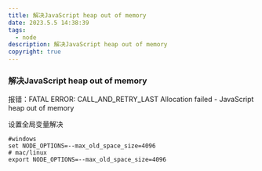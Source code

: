 ```yaml
---
title: 解决JavaScript heap out of memory
date: 2023.5.5 14:38:39
tags:
  - node
description: 解决JavaScript heap out of memory
copyright: true
---
```


### 解决JavaScript heap out of memory

报错：FATAL ERROR: CALL_AND_RETRY_LAST Allocation failed - JavaScript heap out of memory

设置全局变量解决

```
#windows 
set NODE_OPTIONS=--max_old_space_size=4096 
# mac/linux 
export NODE_OPTIONS=--max_old_space_size=4096
```
